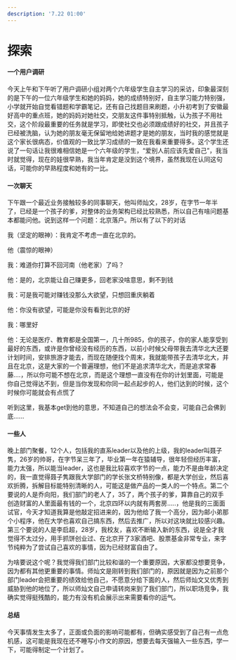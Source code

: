 ```yaml
---
description: '7.22 01:00'
---
```


# 探索

#### 一个用户调研​

今天上午和下午听了用户调研小组对两个六年级学生自主学习的采访，印象最深刻的是下午的一位六年级学生和她的妈妈，她的成绩特别好，自主学习能力特别强，小学就开始自觉看错题和学霸笔记，还有自己找题目来刷题，小升初考到了安徽最好高中的重点班，她的妈妈对她社交，交朋友这件事特别抵触，认为孩子不用社交，这个阶段最重要的任务就是学习，即使社交也必须跟成绩好的社交，并且孩子已经被洗脑，认为她的朋友毫无保留地给她讲题才是她的朋友，当时我的感觉就是这个家长很病态，价值观的一致比学习成绩的一致在我看来重要得多。这个学生还说了一句话让我很难相信她是一个六年级的学生，“爱别人前应该先爱自己”，我当时就觉得，现在的娃很早熟，我当年肯定是没到这个境界，虽然我现在认同这句话，可能你的早熟程度和她有的一比。

#### 一次聊天

​下午跟一个最近业务接触较多的同事聊天，他叫师灿文，28岁，在字节一年半了，已经是一个孩子的爹，对整体的业务架构已经比较熟悉，所以自己有啥问题基本都能问他。说到这样一个问题：北京落户。所以有了以下的对话

我（坚定的眼神）：我肯定不考虑一直在北京的。

他（震惊的眼神）

我：难道你打算不回河南（他老家）了吗？

他：是的，北京能让自己赚更多，回老家没啥意思，剩不到钱

我：可是我可能对赚钱没那么大欲望，只想回重庆躺着

他：你没有欲望，可能是你没有看到北京的好

我：哪里好

他：无论是医疗、教育都是全国第一，几十所985，你的孩子，你的家人能享受到最好的东西，或许是你曾经没有经历的东西，以前小时候父母带我去清华北大还要计划时间，安排旅游才能去，而现在随便找个周末，我就能带孩子去清华北大，并且在北京，这是大家的一个普遍理想，他们不是追求清华北大，而是追求常春藤....，所以你可能不想在北京，而是这个理想一直没有在你的计划里面，可能是你自己觉得达不到，但是当你发现和你同一起点起步的人，他们达到的时候，这个时候你可能就会有点慌了

听到这里，我基本get到他的意思，不知道自己的想法会不会变，可能自己会佛到底......

#### 一些人​

晚上部门聚餐，12个人，包括我的直系leader以及他的上级，我的leader叫聂子隽，26岁的帅哥，在字节呆三年了，毕业第一年在猿辅导，很年轻但经历丰富，能力太强，所以能当leader，这也是我比较喜欢字节的一点，能力不是由年龄决定的，我一直觉得聂子隽跟我大学部门的学长张文桥特别像，都是大学创业，然后喜欢折腾，拆解目标能特别清晰的人，可能这是做产品的一类人的一个特点。第二个要说的人是乔向阳，我们部门的老人了，35了，两个孩子的爹，算靠自己的双手创造财富的人里面最有钱的一个，北京四环以内就有两套房.....，他是我的三面面试官，今天才知道我算是他敲定招进来的，因为他给了我一个高分，因为邮小弟那个小程序，他在大学也喜欢自己搞东西，然后去推广，所以对这块就比较感兴趣。第三个要说的人是李启超，28岁，我校友，喜欢不断输入新的东西，说是全才我觉得不太过分，用手抓饼创业过、在北京开了3家酒吧、股票基金非常专业，来字节纯粹为了尝试自己喜欢的事情，因为已经财富自由了。

​ 为啥要说这个呢？我觉得我们部门比较和谐的一个重要原因，大家都没想要竞争，因为都有其他更重要的事情。师灿文是刚转到我们部门的，原因就是因为之前那个部门leader会把重要的绩效给他自己，不愿意分给下面的人，然后师灿文又优秀到威胁到他的地位了，所以师灿文自己申请转岗来到了我们部门，所以职场竞争，我确实觉得挺残酷的，能力有没有机会展示出来需要看你的运气。

#### 总结​

今天事情发生太多了，正面或负面的影响可能都有，但确实感受到了自己有一点危机感，这可能是我现在还不睡写小作文的原因，想要去每天强输入一些东西，学一下，可能得制定一个计划了。

